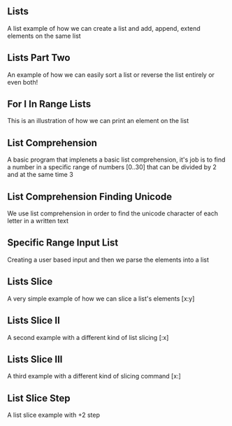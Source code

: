 Lists
----

A list example of how we can create a list and add, append, extend elements on the same list

Lists Part Two
----

An example of how we can easily sort a list or reverse the list entirely or even both!

For I In Range Lists
---

This is an illustration of how we can print an element on the list


List Comprehension
---

A basic program that implenets a basic list comprehension, it's job is to find a number in a specific range of numbers [0..30] that can be divided by 2 and at the same time 3

List Comprehension Finding Unicode
---

We use list comprehension in order to find the unicode character of each letter in a written text


Specific Range Input List
---

Creating a user based input and then we parse the elements into a list


Lists Slice
---

A very simple example of how we can slice a list's elements [x:y]


Lists Slice II
---

A second example with a different kind of list slicing [:x]


Lists Slice III
---

A third example with a different kind of slicing command [x:]


List Slice Step
---

A list slice example with +2 step
